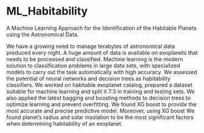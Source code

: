 # ML_Habitability
A Machine Learning Approach for the Identification of the Habitable Planets using the Astronomical Data.

We have a growing need to manage terabytes of astronomical data produced every night. A huge amount of data is available on exoplanets that needs to be processed and classified. Machine learning is the modern solution to classification problems in large data sets, with specialized models to carry out the task automatically with high accuracy. We assessed the potential of neural networks and decision trees as habitability classifiers. We worked on habitable exoplanet catalog, prepared a dataset suitable for machine learning and split it 7:3 in training and testing sets. We also applied the latest bagging and boosting methods to decision trees to optimize learning and prevent overfitting. We found XG boost to provide the most accurate and precise predictive model. Moreover, using XG boost We found planet’s radius and solar insolation to be the most significant factors when determining habitability of an exoplanet.
